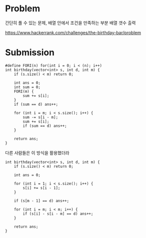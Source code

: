 
Problem
===

간단히 풀 수 있는 문제, 배열 안에서 조건을 만족하는 부분 배열 갯수 출력

https://www.hackerrank.com/challenges/the-birthday-bar/problem

Submission
===

```
#define FORI(n) for(int i = 0; i < (n); i++)
int birthday(vector<int> s, int d, int m) {
	if (s.size() < m) return 0;

	int ans = 0;
	int sum = 0;
	FORI(m) {
		sum += s[i];
	}
	if (sum == d) ans++;

	for (int i = m; i < s.size(); i++) {
		sum -= s[i - m];
		sum += s[i];
		if (sum == d) ans++;
	}

	return ans;
}
```

다른 사람들은 이 방식을 활용했더라

```
int birthday(vector<int> s, int d, int m) {
	if (s.size() < m) return 0;

	int ans = 0;

	for (int i = 1; i < s.size(); i++) {
		s[i] += s[i - 1];
	}

	if (s[m - 1] == d) ans++;

	for (int i = m; i < m; i++) {
		if (s[i] - s[i - m] == d) ans++;
	}

	return ans;
}

```
